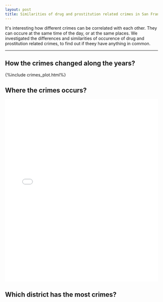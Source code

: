 ```yaml
---
layout: post
title: Similarities of drug and prostitution related crimes in San Francisco.
---
```


It's interesting how different crimes can be correlated with each other. They can occure at the same time of the day, or at the same places. We investigated the differences and similarities of occurence of drug and prostitution related crimes, to find out if theey have anything in common. 

-----

## How the crimes changed along the years?
{%include crimes_plot.html%}


## Where the crimes occurs? 
<iframe src="{{ site.baseurl }}/map.html" width="100%" height="600" frameborder="0" style="border:0" allowfullscreen></iframe>

## Which district has the most crimes?

